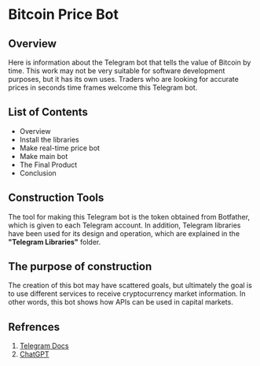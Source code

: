# Bitcoin Price Bot
## Overview
Here is information about the Telegram bot that tells the value of Bitcoin by time. This work may not be very suitable for software development purposes, but it has its own uses. Traders who are looking for accurate prices in seconds time frames welcome this Telegram bot.
## List of Contents
* Overview
* Install the libraries
* Make real-time price bot
* Make main bot
* The Final Product
* Conclusion
## Construction Tools
The tool for making this Telegram bot is the token obtained from Botfather, which is given to each Telegram account. In addition, Telegram libraries have been used for its design and operation, which are explained in the **"Telegram Libraries"** folder.
## The purpose of construction
The creation of this bot may have scattered goals, but ultimately the goal is to use different services to receive cryptocurrency market information. In other words, this bot shows how APIs can be used in capital markets.
## Refrences
1. [Telegram Docs](https://core.telegram.org/)
2. [ChatGPT](https://chatgpt.com/)
